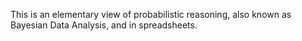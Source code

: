 This is an elementary view of probabilistic reasoning, also known as Bayesian Data Analysis, and in spreadsheets.